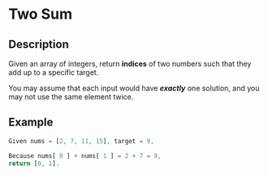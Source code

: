 # Two Sum

## Description

Given an array of integers, return **indices** of two numbers such that they add up to a specific target.

You may assume that each input would have ***exactly*** one solution, and you may not use the same element twice.

## Example

```JavaScript
Given nums = [2, 7, 11, 15], target = 9,

Because nums[ 0 ] + nums[ 1 ] = 2 + 7 = 9,
return [0, 1].
```